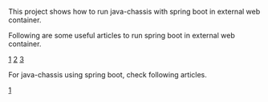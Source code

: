 This project shows how to run java-chassis with spring boot in external web container.

Following are some useful articles to run spring boot in external web container.

[1](https://spring.io/blog/2014/03/07/deploying-spring-boot-applications#what-about-the-java-ee-application-server)
[2](https://dzone.com/articles/spring-boot-with-external-tomcat)
[3](https://stackoverflow.com/questions/34506712/how-to-deploy-spring-boot-web-application-on-tomcat-server)

For java-chassis using spring boot, check following articles.

[1](https://docs.servicecomb.io/java-chassis/zh_CN/using-java-chassis-in-spring-boot/using-java-chassis-in-spring-boot/)
